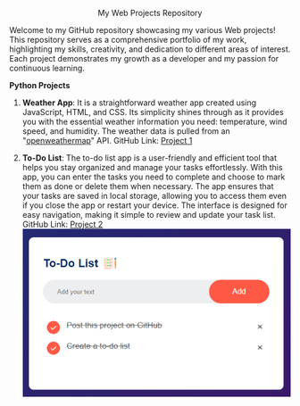 <p align="center">My Web Projects Repository</p>
Welcome to my GitHub repository showcasing my various Web projects! This repository serves as a comprehensive portfolio of my work, highlighting my skills, creativity, and dedication to different areas of interest. Each project demonstrates my growth as a developer and my passion for continuous learning.

**Python Projects**
1. **Weather App**:
   It is a straightforward weather app created using JavaScript, HTML, and CSS. Its simplicity shines through as it provides you with the essential weather information you need: temperature, wind speed, and humidity.  The weather data is pulled from an "[openweathermap](https://openweathermap.org/api)" API.
   GitHub Link: [Project 1](https://github.com/Beeaann/Web-Projects/tree/main/WeatherProject)

2. **To-Do List**:
   The to-do list app is a user-friendly and efficient tool that helps you stay organized and manage your tasks effortlessly. With this app, you can enter the tasks you need to complete and choose to mark them as done or    delete them when necessary. The app ensures that your tasks are saved in local storage, allowing you to access them even if you close the app or restart your device. The interface is designed for easy navigation, making it  simple to review and update your task list.
   GitHub Link: [Project 2](https://github.com/Beeaann/Web-Projects/tree/main/To-Do%20List)
   ![To-Do List Image](https://github.com/Beeaann/Web-Projects/blob/main/To-Do%20List/images/example.png)
